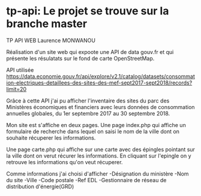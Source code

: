 # tp-api: Le projet se trouve sur la branche master
TP API WEB
Laurence MONWANOU

Réalisation d'un site web qui expoote une API de data gouv.fr et qui présente les résulatats sur le fond de carte OpenStreetMap.

API utilisée
https://data.economie.gouv.fr/api/explore/v2.1/catalog/datasets/consommation-electriques-detaillees-des-sites-des-mef-sept2017-sept2018/records?limit=20

Grâce à cette API j'ai pu afficher l'inventaire des sites du parc des Ministères économiques et financiers avec leurs données de consommation annuelles globales, du 1er septembre 2017 au 30 septembre 2018.

Mon site est s'affiche en deux pages.
 Une page index.php qui affiche un formulaire de recherche dans lequel on saisi le nom de la ville dont on souhaite récuperer les informations.

Une page carte.php qui affiche sur une carte avec des épingles pointant sur la ville dont on verut récurer les informations. En cliquant sur l'epingle on y retrouve les informations qu'on veut récuperer. 


Comme informations j'ai choisi d'afficher
-Désignation du ministère
-Nom du site
-Ville
-Code postale
-Ref EDL
-Gestionnaire de réseau de distribution d'énergie(GRD)

